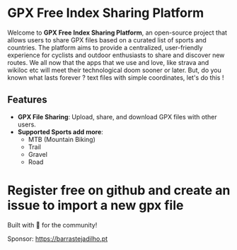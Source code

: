 # GPX Free Index Sharing Platform 

Welcome to **GPX Free Index Sharing Platform**, an open-source project that allows users to share GPX files based on a curated list of sports and countries. The platform aims to provide a centralized, user-friendly experience for cyclists and outdoor enthusiasts to share and discover new routes.
We all now that the apps that we use and love, like strava and wikiloc etc will meet their technological doom sooner or later. But, do you known what lasts forever ? text files with simple coordinates, let's do this !

## Features

- **GPX File Sharing**: Upload, share, and download GPX files with other users.
- **Supported Sports add more**:
  - MTB (Mountain Biking)
  - Trail
  - Gravel
  - Road

# Register free on github and create an issue to import a new gpx file

Built with 💚 for the community!

Sponsor: https://barrastejadilho.pt
